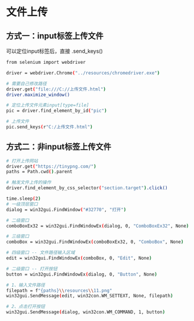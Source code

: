 <!--
 * @Descripttion: 
 * @Author: zlj
 * @Date: 2020-08-27 10:30:49
-->
# 文件上传

## 方式一：input标签上传文件

可以定位input标签后，直接 .send_keys()
```.bash
from selenium import webdriver

driver = webdriver.Chrome("../resources/chromedriver.exe")

# 需要自己修改路径
driver.get("file:///C://上传文件.html")
driver.maximize_window()

# 定位上传文件元素input[type=file]
pic = driver.find_element_by_id("pic")

# 上传文件
pic.send_keys(r"C:/上传文件.html")
```

## 方式二：非input标签上传文件

```.bash
# 打开上传网站
driver.get("https://tinypng.com/")
paths = Path.cwd().parent

# 触发文件上传的操作
driver.find_element_by_css_selector("section.target").click()

time.sleep(2)
# 一级顶层窗口
dialog = win32gui.FindWindow("#32770", "打开")

# 二级窗口
comboBoxEx32 = win32gui.FindWindowEx(dialog, 0, "ComboBoxEx32", None)

# 三级窗口
comboBox = win32gui.FindWindowEx(comboBoxEx32, 0, "ComboBox", None)

# 四级窗口 -- 文件路径输入区域
edit = win32gui.FindWindowEx(comboBox, 0, "Edit", None)

# 二级窗口 -- 打开按钮
button = win32gui.FindWindowEx(dialog, 0, "Button", None)

# 1、输入文件路径
filepath = f"{paths}\\resources\\11.png"
win32gui.SendMessage(edit, win32con.WM_SETTEXT, None, filepath)

# 2、点击打开按钮
win32gui.SendMessage(dialog, win32con.WM_COMMAND, 1, button)

```